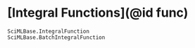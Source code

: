 # [Integral Functions](@id func)

```@docs
SciMLBase.IntegralFunction
SciMLBase.BatchIntegralFunction
```
